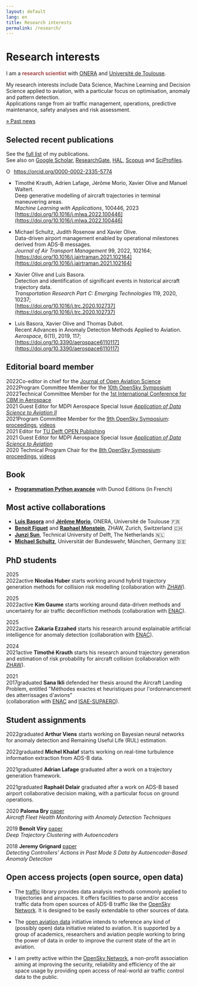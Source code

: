 ```yaml
---
layout: default
lang: en
title: Research interests
permalink: /research/
---
```


# Research interests

I am a <span style="color: #9a3334; font-weight: 600">research scientist</span> with [ONERA](https://www.onera.fr/en) and [Université de Toulouse](https://www.univ-toulouse.fr/).

My research interests include Data Science, Machine Learning and Decision Science applied to aviation, with a particular focus on optimisation, anomaly and pattern detection.  
Applications range from air traffic management, operations, predictive maintenance, safety analyses and risk assessment.

[» Past news](/news)

## Selected recent publications

See the [full list](/publications/) of my publications.  
See also on [Google Scholar](https://scholar.google.fr/citations?user=mUHbacsAAAAJ&hl=fr&sortby=pubdate), [ResearchGate](https://www.researchgate.net/profile/Xavier_Olive2), [HAL](https://cv.archives-ouvertes.fr/xavier-olive), [Scopus](https://www.scopus.com/authid/detail.uri?authorId=57219756804) and [SciProfiles](https://sciprofiles.com/profile/681188).

<div itemscope itemtype="https://schema.org/Person"><a itemprop="sameAs" content="https://orcid.org/0000-0002-2335-5774" href="https://orcid.org/0000-0002-2335-5774" target="orcid.widget" rel="me noopener noreferrer" style="vertical-align:top;"><img src="https://orcid.org/sites/default/files/images/orcid_16x16.png" style="width:1em;margin-right:.5em;" alt="ORCID iD icon">https://orcid.org/0000-0002-2335-5774</a></div>

- Timothé Krauth, Adrien Lafage, Jérôme Morio, Xavier Olive and Manuel Waltert.  
  Deep generative modelling of aircraft trajectories in terminal maneuvering areas.  
  _Machine Learning with Applications_, 100446, 2023  
  [https://doi.org/10.1016/j.mlwa.2022.100446](https://doi.org/10.1016/j.mlwa.2022.100446)

- Michael Schultz, Judith Rosenow and Xavier Olive.  
  Data-driven airport management enabled by operational milestones derived from ADS-B messages.  
  _Journal of Air Transport Management_ 99, 2022, 102164;  
  [https://doi.org/10.1016/j.jairtraman.2021.102164](https://doi.org/10.1016/j.jairtraman.2021.102164)

- Xavier Olive and Luis Basora.  
  Detection and identification of significant events in historical aircraft trajectory data.  
  _Transportation Research Part C: Emerging Technologies_ 119, 2020, 10237;  
  [https://doi.org/10.1016/j.trc.2020.102737](https://doi.org/10.1016/j.trc.2020.102737)

- Luis Basora, Xavier Olive and Thomas Dubot.  
  Recent Advances in Anomaly Detection Methods Applied to Aviation.  
  _Aerospace_, 6(11), 2019, 117;  
  [https://doi.org/10.3390/aerospace6110117](https://doi.org/10.3390/aerospace6110117)

## Editorial board member

<span class="float-left year">2022</span>Co-editor in chief for the [Journal of Open Aviation Science](https://journals.open.tudelft.nl/joas/)<br/>
<span class="float-left year">2022</span>Program Committee Member for the [10th OpenSky Symposium](http://symposium.opensky-network.org/)<br/>
<span class="float-left year">2022</span>Technical Committee Member for the [1st International Conference for CBM in Aerospace](https://cbmacademy.eu/)<br/>
<span class="float-left year">2021</span> Guest Editor for MDPI Aerospace Special Issue [_Application of Data Science to Aviation II_](https://www.mdpi.com/journal/aerospace/special_issues/Application_Data_Science_Aviation_II)<br/>
<span class="float-left year">2021</span>Program Committee Member for the [9th OpenSky Symposium](http://symposium.opensky-network.org/2021/): [proceedings](https://www.mdpi.com/2673-4591/13/1), [videos](https://www.youtube.com/playlist?list=PLNft4qtPGeqPKT8i9KJws9LXYS-u1c1Ly)<br/>
<span class="float-left year">2021</span> Editor for [TU Delft OPEN Publishing](https://www.tudelft.nl/library/tu-delft-open-science/os/open-publishing)<br/>
<span class="float-left year">2021</span> Guest Editor for MDPI Aerospace Special Issue [_Application of Data Science to Aviation_](https://www.mdpi.com/journal/aerospace/special_issues/Application_Data_Science_Aviation)<br/>
<span class="float-left year">2020</span> Technical Program Chair for the [8th OpenSky Symposium](https://symposium.opensky-network.org/2020/): [proceedings](https://www.mdpi.com/2504-3900/59/1), [videos](https://www.youtube.com/playlist?list=PLNft4qtPGeqO79zjez0mEPYEHkoI7zQCo)

## Book

- [**Programmation Python avancée**](/python) with Dunod Editions (in French)

## Most active collaborations

- [**Luis Basora**](https://github.com/lbasora/) and [**Jérôme Morio**](https://www.onera.fr/en/staff/jerome-morio), ONERA, Université de Toulouse 🇫🇷
- [**Benoit Figuet**](https://www.zhaw.ch/en/about-us/person/figu/) and [**Raphael Monstein**](https://www.zhaw.ch/en/about-us/person/mora/), ZHAW, Zurich, Switzerland 🇨🇭
- [**Junzi Sun**](https://junzisun.com/), Technical University of Delft, The Netherlands 🇳🇱
- [**Michael Schultz**](https://www.unibw.de/lvk/), Universität der Bundeswehr, München, Germany 🇩🇪

## PhD students

<span class="float-left year">2025<br/>2022</span><span class="badge float-right">active</span> **Nicolas Huber** starts working around hybrid trajectory generation methods for collision risk modelling (collaboration with [ZHAW](https://www.zhaw.ch/de/hochschule/)).

<span class="float-left year">2025<br/>2022</span><span class="badge float-right">active</span> **Kim Gaume** starts working around data-driven methods and uncertainty for air traffic deconfliction methods (collaboration with [ENAC](https://www.enac.fr/en)).

<span class="float-left year">2025<br/>2022</span><span class="badge float-right">active</span> **Zakaria Ezzahed** starts his research around explainable artificial intelligence for anomaly detection (collaboration with [ENAC](https://www.enac.fr/en)).

<span class="float-left year">2024<br/>2021</span><span class="badge float-right">active</span> **Timothé Krauth** starts his research around trajectory generation and estimation of risk probability for aircraft collision (collaboration with [ZHAW](https://www.zhaw.ch/de/hochschule/)).

<span class="float-left year">2021<br/>2017</span><span class="badge graduated float-right">graduated</span> **Sana Ikli** defended her thesis around the Aircraft Landing Problem, entitled "Méthodes exactes et heuristiques pour l'ordonnancement des atterrissages d'avions"  
(collaboration with [ENAC](https://www.enac.fr/en) and [ISAE-SUPAERO](https://www.isae-supaero.fr/en)).

## Student assignments

<span class="float-left year">2022</span><span class="badge graduated float-right">graduated</span> **Arthur Viens** starts working on Bayesian neural networks for anomaly detection and Remaining Useful Life (RUL) estimation.

<span class="float-left year">2022</span><span class="badge graduated float-right">graduated</span> **Michel Khalaf** starts working on real-time turbulence information extraction from ADS-B data.

<span class="float-left year">2021</span><span class="badge graduated float-right">graduated</span> **Adrian Lafage** graduated after a work on a trajectory generation framework.

<span class="float-left year">2021</span><span class="badge graduated float-right">graduated</span> **Raphaël Delair** graduated after a work on ADS-B based airport collaborative decision making, with a particular focus on ground operations.

<span class="float-left year">2020</span> **Paloma Bry** [<span class="badge paper float-right">paper</span>](https://doi.org/10.3390/aerospace8040103)  
_Aircraft Fleet Health Monitoring with Anomaly Detection Techniques_

<span class="float-left year">2019</span> **Benoît Viry** [<span class="badge paper float-right">paper</span>](http://www.icrat.org/ICRAT/seminarContent/2020/papers/ICRAT2020_paper_2.pdf)  
_Deep Trajectory Clustering with Autoencoders_

<span class="float-left year">2018</span> **Jeremy Grignard** [<span class="badge paper float-right">paper</span>](https://www.sesarju.eu/sites/default/files/documents/sid/2018/papers/SIDs_2018_paper_17.pdf)  
_Detecting Controllers’ Actions in Past Mode S Data by Autoencoder-Based Anomaly Detection_

## Open access projects (open source, open data)

- The [traffic](https://traffic-viz.github.io/) library provides data
  analysis methods commonly applied to trajectories and airspaces. It offers
  facilities to parse and/or access traffic data from open sources of ADS-B
  traffic like the [OpenSky Network](https://opensky-network.org/).
  It is designed to be easily extendable to other sources of data.

- The [open aviation data](https://atmdata.github.io/) initiative intends to
  reference any kind of (possibly open) data initiative related to aviation. It is
  supported by a group of academics, researchers and aviation people working to
  bring the power of data in order to improve the current state of the art in
  aviation.

- I am pretty active within the [OpenSky Network](https://opensky-network.org/),
  a non-profit association aiming at improving the security, reliability and
  efficiency of the air space usage by providing open access of real-world air
  traffic control data to the public.
